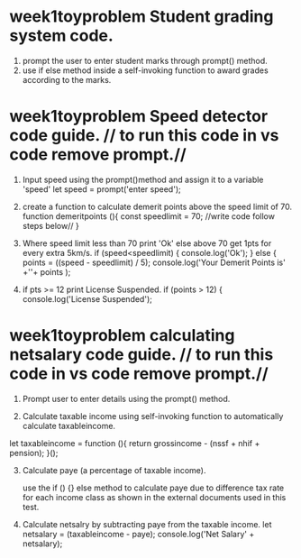 # week1toyproblem Student grading system code. 
1. prompt the user to enter student marks through prompt() method.
2. use if else method inside a self-invoking function to award grades according to the marks.


# week1toyproblem Speed detector code guide. // to run this code in vs code remove prompt.//
1. Input speed using the prompt()method and assign it to a variable 'speed'
let speed = prompt('enter speed');

2. create a function to calculate demerit points above the speed limit of 70. 
function demeritpoints (){
    const speedlimit = 70;
    //write code follow steps below//
}

3. Where speed limit less than 70 print 'Ok' else above 70 get 1pts for every extra 5km/s.
    if (speed<speedlimit) {
        console.log('Ok');
    } else {
        points = ((speed - speedlimit) / 5);
        console.log('Your Demerit Points is' +''+ points );

4. if pts >= 12 print License Suspended.
     if (points > 12) {
            console.log('License Suspended');




# week1toyproblem calculating netsalary code guide.  // to run this code in vs code remove prompt.//
1. Prompt user to enter details using the prompt() method.

2. Calculate taxable income using self-invoking function to automatically calculate taxableincome.

let taxableincome = function (){
    return grossincome - (nssf + nhif + pension);
}();

3. Calculate paye (a percentage of taxable income).
   
   use the if () {} else method to calculate paye due to difference tax rate for each income class
   as shown in the external documents used in this test.

4. Calculate netsalry by subtracting paye from the taxable income.
   let netsalary = (taxableincome - paye);
   console.log('Net Salary' + netsalary);


